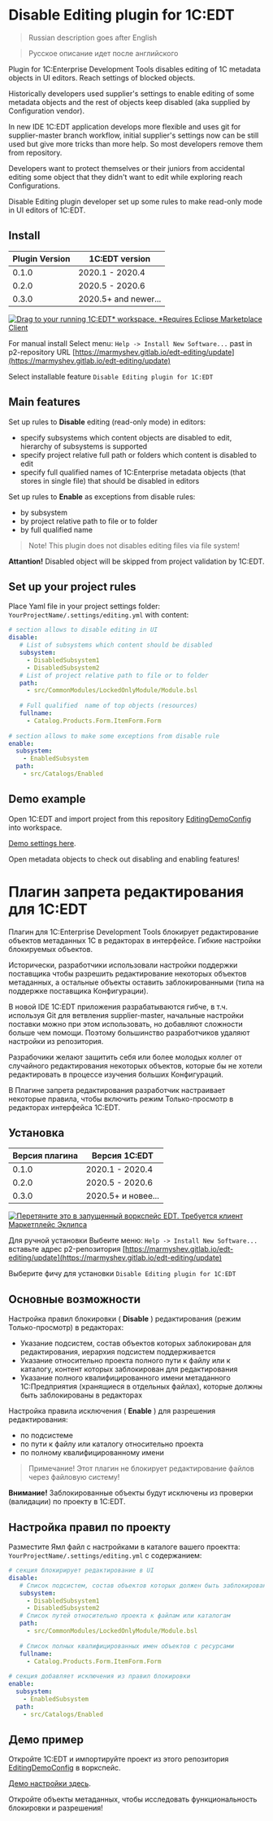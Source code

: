 # Disable Editing plugin for 1C:EDT

> Russian description goes after English

> Русское описание идет после английского

Plugin for 1C:Enterprise Development Tools disables editing of 1C metadata objects in UI editors. Reach settings of blocked objects.

Historically developers used supplier's settings to enable editing of some metadata objects and the rest of objects keep disabled (aka supplied by Configuration vendor).

In new IDE 1C:EDT application develops more flexible and uses git for supplier-master branch workflow, initial supplier's settings now can be still used but give more tricks than more help. So most developers remove them from repository.

Developers want to protect themselves or their juniors from accidental editing some object that they didn't want to edit while exploring reach Configurations.

Disable Editing plugin developer set up some rules to make read-only mode in UI editors of 1C:EDT.


## Install


| Plugin Version | 1C:EDT version |
|----------------|----------------|
| 0.1.0 | 2020.1 - 2020.4 |
| 0.2.0 | 2020.5 - 2020.6 |
| 0.3.0 | 2020.5+ and newer... |


[![Drag to your running 1C:EDT* workspace. *Requires Eclipse Marketplace Client](https://marketplace.eclipse.org/sites/all/themes/solstice/public/images/marketplace/btn-install.png)](http://marketplace.eclipse.org/marketplace-client-intro?mpc_install=5141319 "Drag to your running 1C:EDT* workspace. *Requires Eclipse Marketplace Client")


For manual install Select menu: `Help -> Install New Software...` past in p2-repository URL [https://marmyshev.gitlab.io/edt-editing/update](https://marmyshev.gitlab.io/edt-editing/update)

Select installable feature `Disable Editing plugin for 1C:EDT`


## Main features

Set up rules to **Disable** editing (read-only mode) in editors:

- specify subsystems which content objects are disabled to edit, hierarchy of subsystems is supported
- specify project relative full path or folders which content is disabled to edit
- specify full qualified names of 1C:Enterprise metadata objects (that stores in single file) that should be disabled in editors

Set up rules to **Enable** as exceptions from disable rules:

- by subsystem
- by project relative path to file or to folder
- by full qualified name


> Note! This plugin does not disables editing files via file system!

**Attantion!**  Disabled object will be skipped from project validation by 1C:EDT.


## Set up your project rules

Place Yaml file in your project settings folder: `YourProjectName/.settings/editing.yml` with content:


```yaml
# section allows to disable editing in UI
disable:
   # List of subsystems which content should be disabled
   subsystem:
     - DisabledSubsystem1
     - DisabledSubsystem2
   # List of project relative path to file or to folder 
   path:
     - src/CommonModules/LockedOnlyModule/Module.bsl
   
   # Full qualified  name of top objects (resources)
   fullname:
     - Catalog.Products.Form.ItemForm.Form
     
# section allows to make some exceptions from disable rule
enable:
  subsystem:
    - EnabledSubsystem
  path:
    - src/Catalogs/Enabled

```

##  Demo example

Open 1C:EDT and import project from this repository [EditingDemoConfig](EditingDemoConfig) into workspace.

[Demo settings here](EditingDemoConfig/.settings/editing.yml).

Open metadata objects to check out disabling and enabling features!


# Плагин запрета редактирования для 1C:EDT

Плагин для 1C:Enterprise Development Tools блокирует редактирование объектов метаданных 1С в редакторах в интерфейсе. Гибкие настройки блокируемых объектов.

Исторически, разработчики использовали настройки поддержки поставщика чтобы разрешить редактирование некоторых объектов метаданных, а остальные объекты оставить заблокированными (типа на поддержке поставщика Конфигурации).

В новой IDE 1C:EDT  приложения разрабатываются гибче, в т.ч. используя Git для ветвления supplier-master, начальные настройки поставки можно при этом использовать, но добавляют сложности больше чем помощи. Поэтому большинство разработчиков  удаляют настройки из репозитория.

Разрабочики желают защитить себя или более молодых коллег от случайного редактирования некоторых объектов, которые бы не хотели редактировать в процессе изучения больших Конфигураций.

В Плагине запрета редактирования разработчик настраивает некоторые правила, чтобы включить режим Только-просмотр в редакторах интерфейса 1C:EDT.


## Установка


| Версия плагина | Версия 1C:EDT |
|----------------|---------------|
| 0.1.0 | 2020.1 - 2020.4 |
| 0.2.0 | 2020.5 - 2020.6 |
| 0.3.0 | 2020.5+ и новее... |


[![Перетяните это в *запущенный воркспейс EDT*. Требуется клиент Маркетплейс Эклипса](https://marketplace.eclipse.org/sites/all/themes/solstice/public/images/marketplace/btn-install.png)](http://marketplace.eclipse.org/marketplace-client-intro?mpc_install=5141319 "Перетяните это в *запущенный воркспейс EDT*. Требуется клиент Маркетплейс Эклипса")


Для ручной установки Выбеите меню: `Help -> Install New Software...` вставьте адрес p2-репозитория [https://marmyshev.gitlab.io/edt-editing/update](https://marmyshev.gitlab.io/edt-editing/update)

Выберите фичу для установки `Disable Editing plugin for 1C:EDT`


## Основные возможности

Настройка правил блокировки ( **Disable** ) редактирования (режим Только-просмотр) в редакторах:

- Указание подсистем, состав объектов которых  заблокирован для редактирования, иерархия подсистем поддерживается
- Указание относительно проекта полного пути к файлу или к  каталогу, контент которых заблокирован для редактирования
- Указание полного квалифицированного имени метаданного 1С:Предприятия (хранящиеся в отдельных файлах), которые должны быть заблокированы в редакторах

Настройка правила исключения ( **Enable** )  для разрешения редактирования:

- по подсистеме
- по пути к файлу или каталогу относительно проекта
- по полному квалифицированному имени


> Примечание! Этот плагин не  блокирует редактирование файлов через файловую систему!

**Внимание!**  Заблокированные объекты будут исключены из проверки (валидации) по проекту в 1C:EDT.


##  Настройка правил по проекту


Разместите Ямл файл с настройками в каталоге вашего проектта: `YourProjectName/.settings/editing.yml` с содержанием:


```yaml
# секция блокирирует редактирование в UI
disable:
   # Список подсистем, состав объектов которых должен быть заблокирован
   subsystem:
     - DisabledSubsystem1
     - DisabledSubsystem2
   # Список путей относительно проекта к файлам или каталогам
   path:
     - src/CommonModules/LockedOnlyModule/Module.bsl
   
   # Список полных квалифицированных имен объектов с ресурсами
   fullname:
     - Catalog.Products.Form.ItemForm.Form
     
# секция добавляет исключения из правил блокировки
enable:
  subsystem:
    - EnabledSubsystem
  path:
    - src/Catalogs/Enabled

```

## Демо пример


Откройте 1C:EDT и импортируйте проект из этого репозитория [EditingDemoConfig](EditingDemoConfig) в воркспейс.

[Демо настройки здесь](EditingDemoConfig/.settings/editing.yml).

Откройте объекты метаданных, чтобы исследовать функциональность блокировки и разрешения!

